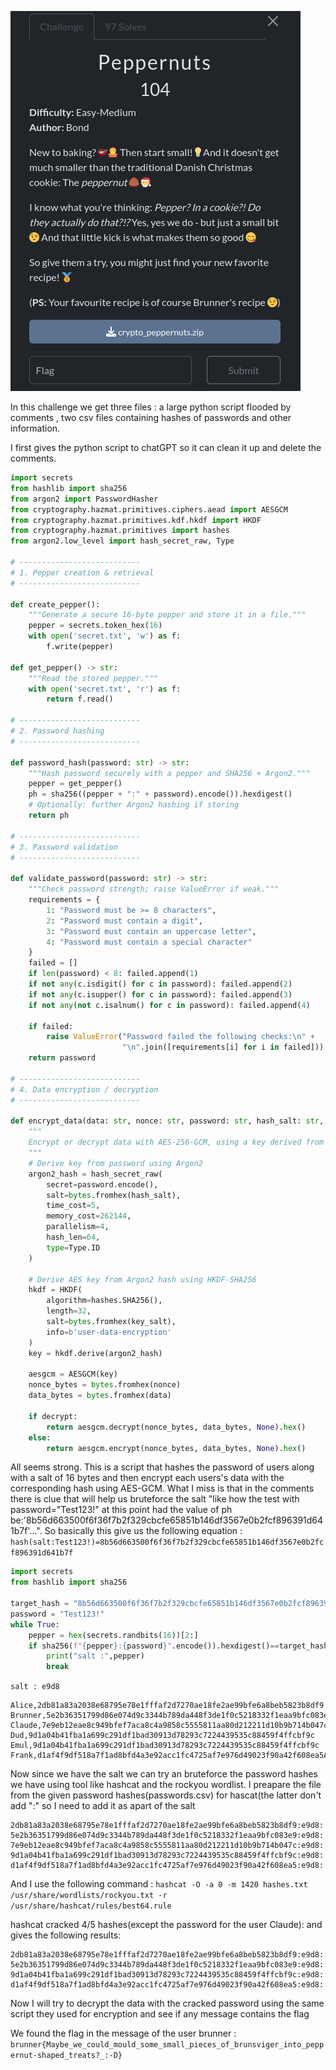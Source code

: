 ![image](./assets/peppernuts.png)

In this challenge we get three files : a large python script flooded by comments , two csv files containing hashes of passwords and other information.

I first gives the python script to chatGPT so it can clean it up and delete the comments.

```py
import secrets
from hashlib import sha256
from argon2 import PasswordHasher
from cryptography.hazmat.primitives.ciphers.aead import AESGCM
from cryptography.hazmat.primitives.kdf.hkdf import HKDF
from cryptography.hazmat.primitives import hashes
from argon2.low_level import hash_secret_raw, Type

# ---------------------------
# 1. Pepper creation & retrieval
# ---------------------------

def create_pepper():
    """Generate a secure 16-byte pepper and store it in a file."""
    pepper = secrets.token_hex(16)
    with open('secret.txt', 'w') as f:
        f.write(pepper)

def get_pepper() -> str:
    """Read the stored pepper."""
    with open('secret.txt', 'r') as f:
        return f.read()

# ---------------------------
# 2. Password hashing
# ---------------------------

def password_hash(password: str) -> str:
    """Hash password securely with a pepper and SHA256 + Argon2."""
    pepper = get_pepper()
    ph = sha256((pepper + ":" + password).encode()).hexdigest()
    # Optionally: further Argon2 hashing if storing
    return ph

# ---------------------------
# 3. Password validation
# ---------------------------

def validate_password(password: str) -> str:
    """Check password strength; raise ValueError if weak."""
    requirements = {
        1: "Password must be >= 8 characters",
        2: "Password must contain a digit",
        3: "Password must contain an uppercase letter",
        4: "Password must contain a special character"
    }
    failed = []
    if len(password) < 8: failed.append(1)
    if not any(c.isdigit() for c in password): failed.append(2)
    if not any(c.isupper() for c in password): failed.append(3)
    if not any(not c.isalnum() for c in password): failed.append(4)

    if failed:
        raise ValueError("Password failed the following checks:\n" +
                         "\n".join([requirements[i] for i in failed]))
    return password

# ---------------------------
# 4. Data encryption / decryption
# ---------------------------

def encrypt_data(data: str, nonce: str, password: str, hash_salt: str, key_salt: str, decrypt=False) -> str:
    """
    Encrypt or decrypt data with AES-256-GCM, using a key derived from password + salts.
    """
    # Derive key from password using Argon2
    argon2_hash = hash_secret_raw(
        secret=password.encode(),
        salt=bytes.fromhex(hash_salt),
        time_cost=5,
        memory_cost=262144,
        parallelism=4,
        hash_len=64,
        type=Type.ID
    )

    # Derive AES key from Argon2 hash using HKDF-SHA256
    hkdf = HKDF(
        algorithm=hashes.SHA256(),
        length=32,
        salt=bytes.fromhex(key_salt),
        info=b'user-data-encryption'
    )
    key = hkdf.derive(argon2_hash)

    aesgcm = AESGCM(key)
    nonce_bytes = bytes.fromhex(nonce)
    data_bytes = bytes.fromhex(data)

    if decrypt:
        return aesgcm.decrypt(nonce_bytes, data_bytes, None).hex()
    else:
        return aesgcm.encrypt(nonce_bytes, data_bytes, None).hex()

```
All seems strong. This is a script that hashes the password of users along with a salt of 16 bytes and then encrypt each users's data with the corresponding hash using AES-GCM. What I miss is that in the comments there is clue that will help us bruteforce the salt  "like how the test with password="Test123!" at this point had the value of ph be:'8b56d663500f6f36f7b2f329cbcfe65851b146df3567e0b2fcf896391d641b7f'...". So basically this give us the following equation : `hash(salt:Test123!)=8b56d663500f6f36f7b2f329cbcfe65851b146df3567e0b2fcf896391d641b7f` 


```py
import secrets
from hashlib import sha256

target_hash = "8b56d663500f6f36f7b2f329cbcfe65851b146df3567e0b2fcf896391d641b7f"
password = "Test123!"
while True:
    pepper = hex(secrets.randbits(16))[2:]
    if sha256(f"{pepper}:{password}".encode()).hexdigest()==target_hash:
        print("salt :",pepper)
        break
```
`salt : e9d8`

    Alice,2db81a83a2038e68795e78e1fffaf2d7270ae18fe2ae99bfe6a8beb5823b8df9
    Brunner,5e2b36351799d86e074d9c3344b789da448f3de1f0c5218332f1eaa9bfc083e9
    Claude,7e9eb12eae8c949bfef7aca8c4a9858c5555811aa80d212211d10b9b714b047c
    Dud,9d1a04b41fba1a699c291df1bad30913d78293c7224439535c88459f4ffcbf9c
    Emul,9d1a04b41fba1a699c291df1bad30913d78293c7224439535c88459f4ffcbf9c
    Frank,d1af4f9df518a7f1ad8bfd4a3e92acc1fc4725af7e976d49023f90a42f608ea5A
    
Now since we have the salt we can try an bruteforce the password hashes we have using tool like hashcat and the rockyou wordlist. I preapare the file from the given password hashes(passwords.csv) for hascat(the latter don't add ":" so I need to add it as apart of the salt

    2db81a83a2038e68795e78e1fffaf2d7270ae18fe2ae99bfe6a8beb5823b8df9:e9d8:
    5e2b36351799d86e074d9c3344b789da448f3de1f0c5218332f1eaa9bfc083e9:e9d8:
    7e9eb12eae8c949bfef7aca8c4a9858c5555811aa80d212211d10b9b714b047c:e9d8:
    9d1a04b41fba1a699c291df1bad30913d78293c7224439535c88459f4ffcbf9c:e9d8:
    d1af4f9df518a7f1ad8bfd4a3e92acc1fc4725af7e976d49023f90a42f608ea5:e9d8:

And I use the following command : `hashcat -O -a 0 -m 1420 hashes.txt /usr/share/wordlists/rockyou.txt -r /usr/share/hashcat/rules/best64.rule`

hashcat cracked 4/5 hashes(except the password for the user Claude): and gives the following results:

    2db81a83a2038e68795e78e1fffaf2d7270ae18fe2ae99bfe6a8beb5823b8df9:e9d8::gfedcba
    5e2b36351799d86e074d9c3344b789da448f3de1f0c5218332f1eaa9bfc083e9:e9d8::abcake
    9d1a04b41fba1a699c291df1bad30913d78293c7224439535c88459f4ffcbf9c:e9d8::dud
    d1af4f9df518a7f1ad8bfd4a3e92acc1fc4725af7e976d49023f90a42f608ea5:e9d8::letmein

Now I will try to decrypt the data with the cracked password using the same script they used for encryption and see if any message contains the flag

We found the flag in the message of the user brunner : 
`brunner{Maybe_we_could_mould_some_small_pieces_of_brunsviger_into_peppernut-shaped_treats?_:-D}`




